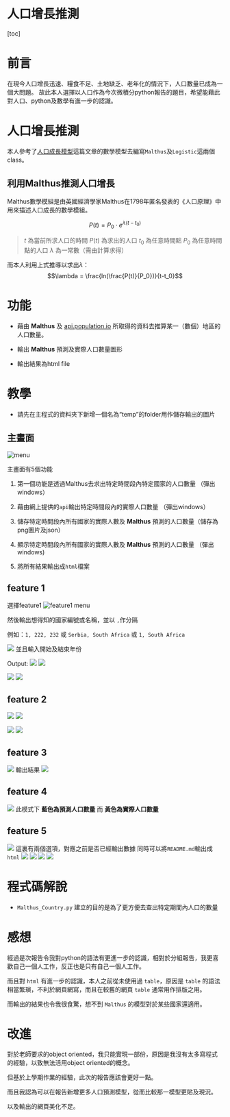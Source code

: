 人口增長推測
=====
[toc]

# 前言

在現今人口增長迅速、糧食不足、土地缺乏、老年化的情況下，人口數量已成為一個大問題。
故此本人選擇以人口作為今次微積分python報告的題目，希望能藉此對人口、python及數學有進一步的認識。

# 人口增長推測

本人參考了[人口成長模型](http://episte.math.ntu.edu.tw/applications/ap_population/index.html)這篇文章的數學模型去編寫`Malthus`及`Logistic`這兩個class。

## 利用Malthus推測人口增長
Malthus數學模組是由英國經濟學家Malthus在1798年匿名發表的《人口原理》中用來描述人口成長的數學模組。

$$P(t)=P_0 \cdot e^{\lambda(t-t_0)}$$

> $t$ 為當前所求人口的時間
> $P(t)$ 為求出的人口
> $t_0$ 為任意時間點
> $P_0$ 為任意時間點的人口
> $\lambda$ 為一常數（需由計算求得）

而本人利用上式推導以求出$\lambda$：
$$\lambda = \frac{ln(\frac{P(t)}{P_0})}{t-t_0}$$

# 功能

- 藉由 **Malthus** 及 [api.population.io](http://api.population.io/) 所取得的資料去推算某一（數個）地區的人口數量。

- 輸出 **Malthus** 預測及實際人口數量圖形

- 輸出結果為html file

# 教學

* 請先在主程式的資料夾下新增一個名為“temp”的folder用作儲存輸出的圖片

## 主畫面
![menu](https://i.imgur.com/sCJblI5.png)

主畫面有5個功能

1. 第一個功能是透過Malthus去求出特定時間段內特定國家的人口數量 （彈出windows）

2. 藉由網上提供的`api`輸出特定時間段內的實際人口數量 （彈出windows）

3. 儲存特定時間段內所有國家的實際人數及 **Malthus** 預測的人口數量（儲存為png圖片及json）

4. 顯示特定時間段內所有國家的實際人數及 **Malthus** 預測的人口數量 （彈出windows)

5. 將所有結果輸出成`html`檔案

## feature 1
選擇feature1
![feature1 menu](https://i.imgur.com/aHsTR3E.png)

然後輸出想得知的國家編號或名稱，並以 `,`作分隔

例如：`1, 222, 232` 或 `Serbia, South Africa` 或 `1, South Africa`

![](https://i.imgur.com/VLnB6Ee.png)
並且輸入開始及結束年份

Output:
![](https://i.imgur.com/rEGyKui.png)
![](https://i.imgur.com/kk9fjvF.png)

![](https://i.imgur.com/uSPLfnS.png)
![](https://i.imgur.com/3r40IJB.png)

## feature 2
![](https://i.imgur.com/TsSpevF.png)
![](https://i.imgur.com/vfItoHH.png)

![](https://i.imgur.com/xTXom0C.png)
![](https://i.imgur.com/x5T4xaO.png)

## feature 3
![](https://i.imgur.com/C55MKAE.png)
輸出結果
![](https://i.imgur.com/J5Cb1v5.png)

## feature 4
![](https://i.imgur.com/7CPJWcR.png)
此模式下 **藍色為預測人口數量** 而 **黃色為實際人口數量**

## feature 5
![](https://i.imgur.com/LvgGGnP.png)
這裏有兩個選項，對應之前是否已經輸出數據
同時可以將`README.md`輸出成`html`
![](https://i.imgur.com/IQMcNwi.png)
![](https://i.imgur.com/uYSQwey.png)
![](https://i.imgur.com/W7CAnSR.png)
![](https://i.imgur.com/AfSiPwn.png)

# 程式碼解說

<script src="https://gist.github.com/loben-illimited/8018e6507d123ca11815c196aac5cd65.js"></script>

- `Malthus_Country.py` 建立的目的是為了更方便去查出特定期間內人口的數量


# 感想

經過是次報告令我對python的語法有更進一步的認識，相對於分組報告，我更喜歡自己一個人工作，反正也是只有自己一個人工作。

而且對 `html` 有進一步的認識，本人之前從未使用過 `table`，原因是 `table` 的語法相當繁瑣，不利於網頁網寫，而且在較舊的網頁 `table` 通常用作排版之用。

而輸出的結果也令我很食驚，想不到 `Malthus` 的模型對於某些國家還適用。

# 改進

對於老師要求的object oriented，我只能實現一部份，原因是我沒有太多寫程式的經驗，以致無法活用object oriented的概念。

但基於上學期作業的經驗，此次的報告應該會更好一點。

而且我認為可以在報告新增更多人口預測模型，從而比較那一模型更貼及現況。

以及輸出的網頁美化不足。